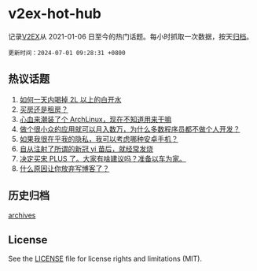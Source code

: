 # v2ex-hot-hub

 记录[V2EX](https://www.v2ex.com/)从 2021-01-06 日至今的热门话题。每小时抓取一次数据，按天[归档](archives)。

`更新时间：2024-07-01 09:28:31 +0800`

## 热议话题

1. [如何一天内喝掉 2L 以上的白开水](https://www.v2ex.com/t/1053698)
1. [买房还是租房？](https://www.v2ex.com/t/1053648)
1. [心血来潮装了个 ArchLinux，现在不知道用来干嘛](https://www.v2ex.com/t/1053651)
1. [做个很小众的应用就可以月入数万，为什么多数程序员都不做个人开发？](https://www.v2ex.com/t/1053663)
1. [如果我很在乎我的隐私，我可以考虑哪种安卓手机？](https://www.v2ex.com/t/1053781)
1. [自从注射了所谓的新冠 yi 苗后，就经常发烧](https://www.v2ex.com/t/1053809)
1. [决定买宋 PLUS 了。大家有啥建议吗？准备以车为家。](https://www.v2ex.com/t/1053715)
1. [什么原因让你放弃写博客了？](https://www.v2ex.com/t/1053721)

## 历史归档

[archives](archives)

## License

See the [LICENSE](LICENSE) file for license rights and limitations (MIT).
